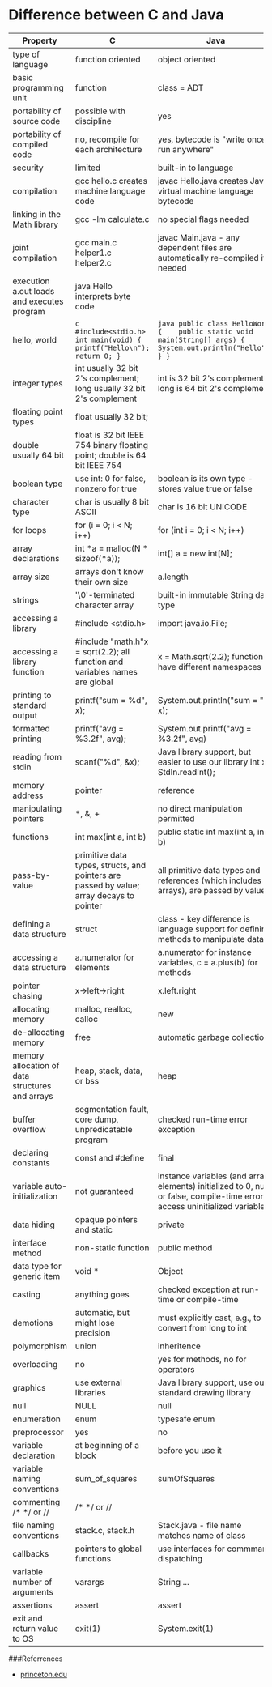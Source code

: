 Difference between C and Java
=============================
Property | C | Java
---------|---|-------
type of language	|	function oriented	|	object oriented
basic programming unit	|	function	|	class = ADT
portability of source code	|	possible with discipline	|	yes
portability of compiled code	|	no, recompile for each architecture	|	yes, bytecode is "write once, run anywhere"
security	|	limited	|	built-in to language
compilation	|	gcc hello.c creates machine language code	|	javac Hello.java creates Java virtual machine language bytecode
linking in the Math library	|	gcc -lm calculate.c	|	no special flags needed
joint compilation	|	gcc main.c helper1.c helper2.c	|	javac Main.java - any dependent files are automatically re-compiled if needed
execution	a.out loads and executes program	|	java Hello interprets byte code
hello, world	|	```c	#include<stdio.h> int main(void) {    printf("Hello\n");    return 0; }```	|	```java public class HelloWorld {    public static void main(String[] args) {         System.out.println("Hello");    } }```
integer types	|	int usually 32 bit 2's complement; long usually 32 bit 2's complement	|	int is 32 bit 2's complement; long is 64 bit 2's complement
floating point types	|	float usually 32 bit;
double usually 64 bit	|	float is 32 bit IEEE 754 binary floating point; double is 64 bit IEEE 754
boolean type	|	use int: 0 for false, nonzero for true	|	boolean is its own type - stores value true or false
character type	|	char is usually 8 bit ASCII	|	char is 16 bit UNICODE
for loops	|	for (i = 0; i < N; i++)	|	for (int i = 0; i < N; i++)
array declarations	|	int *a = malloc(N * sizeof(*a));	|	int[] a = new int[N];
array size	|	arrays don't know their own size	|	a.length
strings	|	'\0'-terminated character array	|	built-in immutable String data type
accessing a library	|	#include <stdio.h>	|	import java.io.File;
accessing a library function	|	#include "math.h"x = sqrt(2.2); all function and variables names are global	|	x = Math.sqrt(2.2); functions have different namespaces
printing to standard output	|	printf("sum = %d", x);	|	System.out.println("sum = " + x);
formatted printing	|	printf("avg = %3.2f", avg);	|	System.out.printf("avg = %3.2f", avg)
reading from stdin	|	scanf("%d", &x);	|	Java library support, but easier to use our library int x = StdIn.readInt();
memory address	|	pointer	|	reference
manipulating pointers	|	*, &, +	|	no direct manipulation permitted
functions	|	int max(int a, int b)	|	public static int max(int a, int b)
pass-by-value	|	primitive data types, structs, and pointers are passed by value; array decays to pointer	|	all primitive data types and references (which includes arrays), are passed by value
defining a data structure	|	struct	|	class - key difference is language support for defining methods to manipulate data 
accessing a data structure	|	a.numerator for elements	|	a.numerator for instance variables, c = a.plus(b) for methods
pointer chasing	|	x->left->right	|	x.left.right
allocating memory	|	malloc, realloc, calloc |	new
de-allocating memory	|	free	|	automatic garbage collection
memory allocation of data structures and arrays	|	heap, stack, data, or bss	|	heap
buffer overflow	|	segmentation fault, core dump, unpredicatable program	|	checked run-time error exception
declaring constants	|	const and #define	|	final
variable auto-initialization	|	not guaranteed	|	instance variables (and array elements) initialized to 0, null, or false, compile-time error to access uninitialized variables
data hiding	|opaque pointers and static	|	private
interface method	|	non-static function	|	public method
data type for generic item	|	void *	|	Object
casting	|	anything goes	|	checked exception at run-time or compile-time
demotions	|	automatic, but might lose precision	|	must explicitly cast, e.g., to convert from long to int
polymorphism	|	union	|	inheritence
overloading	|	no	|	yes for methods, no for operators
graphics	|	use external libraries	|	Java library support, use our standard drawing library
null	|	NULL	|	null
enumeration	|	enum	|	typesafe enum
preprocessor	|	yes	|	no
variable declaration	|	at beginning of a block	|	before you use it
variable naming conventions	|	sum_of_squares	|	sumOfSquares
commenting	/* */ or //	|	/* */ or //
file naming conventions	|	stack.c, stack.h	|	Stack.java - file name matches name of class
callbacks	|	pointers to global functions	|	use interfaces for commmand dispatching
variable number of arguments	|	varargs	|	String ...
assertions	|	assert	|	assert
exit and return value to OS	|	exit(1)	|	System.exit(1)


  
###Referrences

* [princeton.edu](http://introcs.cs.princeton.edu/java/faq/c2java.html)

